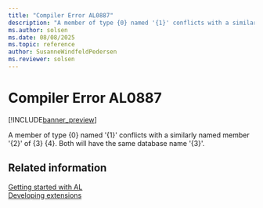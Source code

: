 ```yaml
---
title: "Compiler Error AL0887"
description: "A member of type {0} named '{1}' conflicts with a similarly named member '{2}' of {3} {4}."
ms.author: solsen
ms.date: 08/08/2025
ms.topic: reference
author: SusanneWindfeldPedersen
ms.reviewer: solsen
---
```

[//]: # (START>DO_NOT_EDIT)
[//]: # (IMPORTANT:Do not edit any of the content between here and the END>DO_NOT_EDIT.)
[//]: # (Any modifications should be made in the .xml files in the ModernDev repo.)
# Compiler Error AL0887

[!INCLUDE[banner_preview](../includes/banner_preview.md)]

A member of type {0} named '{1}' conflicts with a similarly named member '{2}' of {3} {4}. Both will have the same database name '{3}'.


[//]: # (IMPORTANT: END>DO_NOT_EDIT)
## Related information  
[Getting started with AL](../devenv-get-started.md)  
[Developing extensions](../devenv-dev-overview.md)  